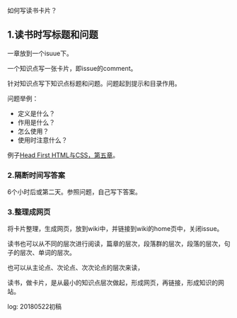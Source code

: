 如何写读书卡片？

## 1.读书时写标题和问题

一章放到一个isuue下。

一个知识点写一张卡片，即issue的comment。

针对知识点写下知识点标题和问题。问题起到提示和目录作用。

问题举例：

* 定义是什么？
* 作用是什么？
* 怎么使用？
* 使用时注意什么？

例子[Head First HTML与CSS，第五章](https://github.com/zilongxuan001/LearnFreecode/issues/334)。


### 2.隔断时间写答案

6个小时后或第二天。参照问题，自己写下答案。

### 3.整理成网页

将卡片整理，生成网页，放到wiki中，并链接到wiki的home页中，关闭issue。


读书也可以从不同的层次进行阅读，篇章的层次，段落群的层次，段落的层次，句子的层次、单词的层次。

也可以从主论点、次论点、次次论点的层次来读，

读书，做卡片，是从最小的知识点层次做起，形成网页，再链接，形成知识的网站。




log:
20180522初稿 
